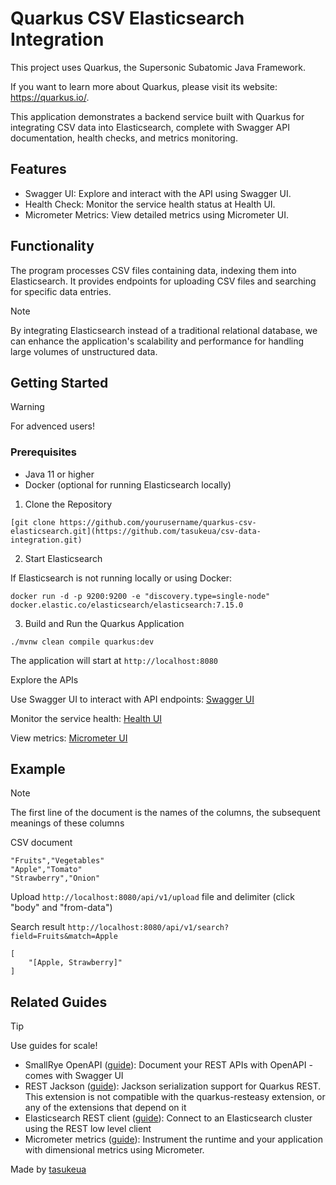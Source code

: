 # Quarkus CSV Elasticsearch Integration

This project uses Quarkus, the Supersonic Subatomic Java Framework.

If you want to learn more about Quarkus, please visit its website: <https://quarkus.io/>.

This application demonstrates a backend service built with Quarkus for integrating CSV data into Elasticsearch, complete with Swagger API documentation, health checks, and metrics monitoring.

## Features

- Swagger UI: Explore and interact with the API using Swagger UI.
- Health Check: Monitor the service health status at Health UI.
- Micrometer Metrics: View detailed metrics using Micrometer UI.

## Functionality

The program processes CSV files containing data, indexing them into Elasticsearch. It provides endpoints for uploading CSV files and searching for specific data entries.

>[!NOTE]
>By integrating Elasticsearch instead of a traditional relational database, we can enhance the application's scalability and performance for handling large volumes of unstructured data.

## Getting Started

>[!WARNING]
>For advenced users!

### Prerequisites
- Java 11 or higher
- Docker (optional for running Elasticsearch locally)

1. Clone the Repository

```[git clone https://github.com/yourusername/quarkus-csv-elasticsearch.git](https://github.com/tasukeua/csv-data-integration.git)```

2. Start Elasticsearch

If Elasticsearch is not running locally or using Docker:

```docker run -d -p 9200:9200 -e "discovery.type=single-node" docker.elastic.co/elasticsearch/elasticsearch:7.15.0```

3. Build and Run the Quarkus Application

```./mvnw clean compile quarkus:dev```

The application will start at ```http://localhost:8080```

Explore the APIs

Use Swagger UI to interact with API endpoints: [Swagger UI](http://localhost:8080/q/swagger-ui/#/)

Monitor the service health: [Health UI](http://localhost:8080/q/health-ui/)

View metrics: [Micrometer UI](http://localhost:8080/q/dev-ui/configuration-form-editorfilter=quarkus.micrometer)

## Example

>[!NOTE]
>The first line of the document is the names of the columns, the subsequent meanings of these columns

CSV document

```
"Fruits","Vegetables"
"Apple","Tomato"
"Strawberry","Onion"
```

Upload ```http://localhost:8080/api/v1/upload``` file and delimiter (click "body" and "from-data")

Search result ```http://localhost:8080/api/v1/search?field=Fruits&match=Apple```

```
[
    "[Apple, Strawberry]"
]
```

## Related Guides

>[!TIP]
>Use guides for scale!

- SmallRye OpenAPI ([guide](https://quarkus.io/guides/openapi-swaggerui)): Document your REST APIs with OpenAPI - comes
  with Swagger UI
- REST Jackson ([guide](https://quarkus.io/guides/rest#json-serialisation)): Jackson serialization support for Quarkus
  REST. This extension is not compatible with the quarkus-resteasy extension, or any of the extensions that depend on it
- Elasticsearch REST client ([guide](https://quarkus.io/guides/elasticsearch)): Connect to an Elasticsearch cluster
  using the REST low level client
- Micrometer metrics ([guide](https://quarkus.io/guides/micrometer)): Instrument the runtime and your application with
  dimensional metrics using Micrometer.

Made by [tasukeua](https://www.youtube.com/watch?v=dQw4w9WgXcQ)
